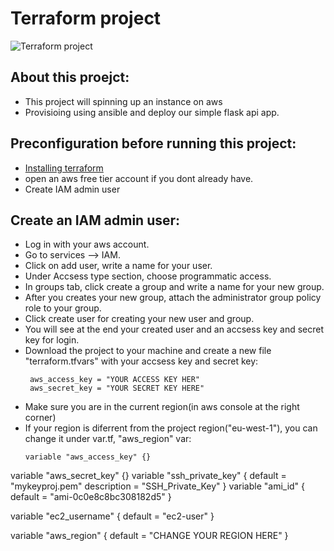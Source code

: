 # Terraform project
![Terraform project](https://user-images.githubusercontent.com/52320907/135708635-b58bd53c-0730-4de7-bdbe-df3dca0c6bd6.jpg)
 ## About this proejct:
 * This project will spinning up an instance on aws
 * Provisioing using ansible and deploy our simple flask api app.
 ## Preconfiguration before running this project:
 * <a href="https://learn.hashicorp.com/tutorials/terraform/install-cli">Installing terraform</a>
 * open an aws free tier account if you dont already have.
 * Create IAM admin user
 ## Create an IAM admin user:
 * Log in with your aws account.
 * Go to services --> IAM.
 * Click on add user, write a name for your user.
 * Under Accsess type section, choose programmatic access.
 * In groups tab, click create a group and write a name for your new group.
 * After you creates your new group, attach the administrator group policy role to your group.
 * Click create user for creating your new user and group.
 * You will see at the end your created user and an accsess key and secret key for login.
 * Download the project to your machine and create a new file "terraform.tfvars" with your accsess key and secret key:
   ```
    aws_access_key = "YOUR ACCESS KEY HER"
    aws_secret_key = "YOUR SECRET KEY HERE"
   ```
 * Make sure you are in the current region(in aws console at the right corner)
 * If your region is diferrent from the project region("eu-west-1"),
   you can change it under var.tf, "aws_region" var:
   ```
   variable "aws_access_key" {}
variable "aws_secret_key" {}
variable "ssh_private_key" {
    default = "mykeyproj.pem"
    description = "SSH_Private_Key"
}
variable "ami_id" {
    default = "ami-0c0e8c8bc308182d5"
}

variable "ec2_username" {
    default = "ec2-user"
}

variable "aws_region" {
    default = "CHANGE YOUR REGION HERE"
}
```

   
